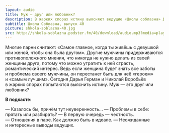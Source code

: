 ```yaml
---
layout: audio
title: Муж — друг или любовник?
description: В жарких спорах истину выясняют ведущие «Школы соблазна» Дарья Герман и Николай Воробьёв.
subtitle: Школа Соблазна, выпуск 40
picture: shkola-soblazna-40.jpg
src: http://shkola-soblazna.podster.fm/40/download/audio.mp3?media=player
---
```


Многие парни считают: «Самое главное, когда ты живёшь с девушкой или женой, чтобы она была другом». Другие мужчины придерживаются противоположного мнения, что никогда не нужно делать из своей женщины друга, потому что можно утратить к ней страсть, романтический интерес. Ведь если женщина будет знать все заботы и проблема своего мужчины, он перестанет быть для неё «героем» и «самым лучшим». Сегодня Дарья Герман и Николай Воробьёв в жарких спорах попытаются выяснить истину. Муж — это друг или любовник?

**В подкасте:**

— Казалось бы, причём тут неуверенность...
— Проблемы в себе: прятать или разбирать?
— В первую очередь — честность.
— Отношения в паре. Как должно быть в идеале.
— Неожиданные и интересные выводы ведущих. 
